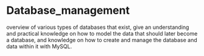 # Database_management
overview of various types of databases that exist, give an understanding and practical knowledge on how to model the data that should later become a database, and knowledge on how to create and manage the database and data within it with MySQL.
